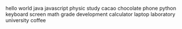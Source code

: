 hello
world
java
javascript
physic
study
cacao
chocolate
phone
python
keyboard
screen
math
grade
development
calculator
laptop
laboratory
university
coffee
